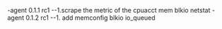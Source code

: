 -agent 0.1.1 rc1
--1.scrape the metric of the cpuacct mem blkio netstat
-agent 0.1.2 rc1
--1. add memconfig blkio io_queued
